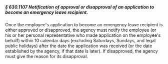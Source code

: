 ##### § 630.1107 Notification of approval or disapproval of an application to become an emergency leave recipient. #####

Once the employee's application to become an emergency leave recipient is either approved or disapproved, the agency must notify the employee (or his or her personal representative who made application on the employee's behalf) within 10 calendar days (excluding Saturdays, Sundays, and legal public holidays) after the date the application was received (or the date established by the agency, if that date is later). If disapproved, the agency must give the reason for its disapproval.